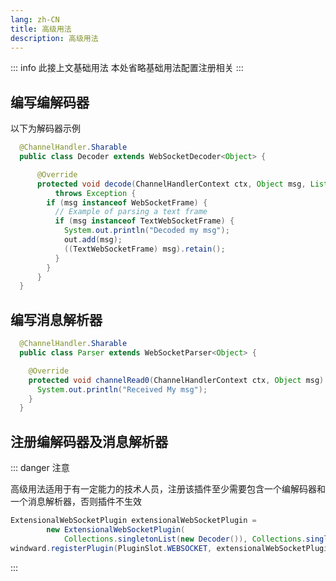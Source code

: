 ```yaml
---
lang: zh-CN
title: 高级用法
description: 高级用法
---
```


::: info 此接上文基础用法
本处省略基础用法配置注册相关
:::

## 编写编解码器

以下为解码器示例

```java
  @ChannelHandler.Sharable
  public class Decoder extends WebSocketDecoder<Object> {

      @Override
      protected void decode(ChannelHandlerContext ctx, Object msg, List<Object> out)
          throws Exception {
        if (msg instanceof WebSocketFrame) {
          // Example of parsing a text frame
          if (msg instanceof TextWebSocketFrame) {
            System.out.println("Decoded my msg");
            out.add(msg);
            ((TextWebSocketFrame) msg).retain();
          }
        }
      }
  }
```

## 编写消息解析器

```java
  @ChannelHandler.Sharable
  public class Parser extends WebSocketParser<Object> {

    @Override
    protected void channelRead0(ChannelHandlerContext ctx, Object msg) throws Exception {
      System.out.println("Received My msg");
    }
  }
```

## 注册编解码器及消息解析器

::: danger 注意

高级用法适用于有一定能力的技术人员，注册该插件至少需要包含一个编解码器和一个消息解析器，否则插件不生效

```java
ExtensionalWebSocketPlugin extensionalWebSocketPlugin =
        new ExtensionalWebSocketPlugin(
            Collections.singletonList(new Decoder()), Collections.singletonList(new Parser()));
windward.registerPlugin(PluginSlot.WEBSOCKET, extensionalWebSocketPlugin);
```

:::
